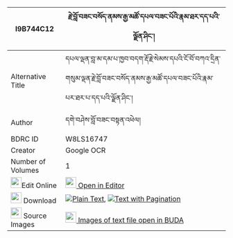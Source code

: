 |I9B744C12|རྗེ་བློ་བཟང་བསོད་ནམས་རྒྱ་མཚོ་དཔལ་བཟང་པོའི་རྣམ་ཐར་དད་པའི་ལྗོན་ཤིང་། 
| --- | --- 
|Alternative Title |དཔལ་ལྡན་བླ་མ་དམ་པ་ཁྱབ་བདག་རྡོ་རྗེ་སེམས་དཔའི་ངོ་བོ་བཀའ་དྲིན་གསུམ་ལྡན་རྗེ་བློ་བཟང་བསོད་ནམས་རྒྱ་མཚོ་དཔལ་བཟང་པོའི་རྣམ་པར་ཐར་པ་དད་པའི་ལྗོན་ཤིང་།
|Author| དགེ་བཤེས་བློ་བཟང་བསྟན་འཕེལ།
|BDRC ID | W8LS16747
|Creator | Google OCR
|Number of Volumes| 1
|<img width="25" src="https://img.icons8.com/color/25/000000/edit-property.png">Edit Online| [<img width="25" src="https://avatars.githubusercontent.com/u/45091458?s=200&v=4"> Open in Editor](http://editor.openpecha.org/I9B744C12)
|<img width="25" src="https://img.icons8.com/fluent/48/000000/download-2.png"/>  Download | [![](https://img.icons8.com/color/20/000000/txt.png)Plain Text](https://github.com/Openpecha/I9B744C12/releases/download/v1/je_lozang_sonam_gyatso_pal_zan_plain_I9B744C12.zip), [![](https://img.icons8.com/color/20/000000/txt.png)Text with Pagination](https://github.com/Openpecha/I9B744C12/releases/download/v1/je_lozang_sonam_gyatso_pal_zan_pages_I9B744C12.zip)
|<img width="25" src="https://img.icons8.com/plasticine/100/000000/pictures-folder.png"/>  Source Images | [<img width="25" src="https://library.bdrc.io/icons/BUDA-small.svg"> Images of text file open in BUDA](https://library.bdrc.io/show/bdr:W8LS16747)